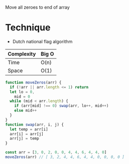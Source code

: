 Move all zeroes to end of array

# Technique

- Dutch national flag algorithm

| Complexity | Big O |
|------------|-------|
| Time       | O(n)  |
| Space      | O(1)  |

```javascript
function moveZeros(arr) {
  if (!arr || arr.length <= 1) return
  let lo = 0,
    mid = 0
  while (mid < arr.length) {
    if (arr[mid] !== 0) swap(arr, lo++, mid++)
    else mid++
  }
}
function swap(arr, i, j) {
  let temp = arr[i]
  arr[i] = arr[j]
  arr[j] = temp
}

const arr = [3, 0, 2, 0, 0, 4, 4, 6, 4, 4, 0]
moveZeros(arr) // ​​​​​[ 3, 2, 4, 4, 6, 4, 4, 0, 0, 0, 0 ]​​​​​
```

